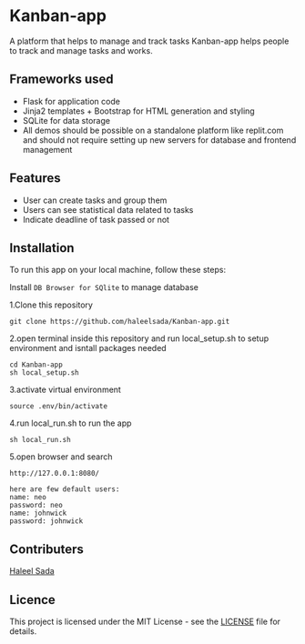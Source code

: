 # Kanban-app
A platform that helps to manage and track tasks
Kanban-app helps people to track and manage tasks and works.
## Frameworks used
- Flask for application code
- Jinja2 templates + Bootstrap for HTML generation and styling
- SQLite for data storage
- All demos should be possible on a standalone platform like replit.com and should not require setting up new servers for database and frontend management


## Features
- User can create tasks and group them
- Users can see statistical data related to tasks
- Indicate deadline of task passed or not

## Installation

To run this app on your local machine, follow these steps:

Install `DB Browser for SQlite` to manage database

1.Clone this repository
```
git clone https://github.com/haleelsada/Kanban-app.git
```
2.open terminal inside this repository and run local_setup.sh to setup environment and isntall packages needed
```
cd Kanban-app
sh local_setup.sh
```
3.activate virtual environment
```
source .env/bin/activate
```
4.run local_run.sh to run the app
```
sh local_run.sh
```
5.open browser and search
```
http://127.0.0.1:8080/
```
```
here are few default users:
name: neo
password: neo
name: johnwick
password: johnwick
```

## Contributers
[Haleel Sada](https://github.com/haleelsada)
## Licence
This project is licensed under the MIT License - see the [LICENSE](https://github.com/haleelsada/Kanban-app/blob/main/LICENSE) file for details.


